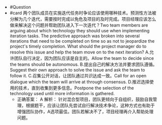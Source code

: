 - #Question
- #card 两个团队成员在实施迭代任务时争论应该使用哪种技术。预测性方法被分解为几个迭代，需要按时完成以免危及项目的及时完成。项目经理应该怎么做来解决这个问题并帮助团队进入下一次迭代？Two team members are arguing about which technology they should use when implementing iteration tasks. The predictive approach was broken into several iterations that need to be completed on time so as not to jeopardize the project's timely completion. What should the project manager do to resolve this issue and help the team move on to the next iteration?
  A.允许团队自行决定，因为团队应该是自主的。Allow the team to decide since the teams should be autonomous.
  B.提出自己的解决方法并要求团队遵循。Suggest their own approach to solve the issue and ask the team to follow it.
  C.召集公开对话，让团队通过共识达成一致。Call for an open dialogue which the team wiIl arrive at through consensus.
  D.推迟选择使用的技术，直到收集到更多信息。Postpone the selection of the technology used until more information is gathered.
	- 正确答案： A
	  解析：
	  针对混合型项目，团队更倾向于自组织，鼓励自我管理，根据题干，应该让团队先尝试自行解决技术争论，这种方式也有助于增强团队协作，A选项最佳。团队若解决不了，项目经理再介入帮助处理问题。
